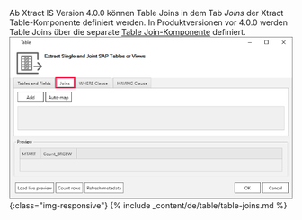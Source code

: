 Ab Xtract IS Version 4.0.0 können Table Joins in dem Tab *Joins* der Xtract Table-Komponente definiert werden.
In Produktversionen vor 4.0.0 werden Table Joins über die separate [Table Join-Komponente](../table-join) definiert.
![Table join ](/img/content/table-join-tab.png){:class="img-responsive"}
{% include _content/de/table/table-joins.md  %}
